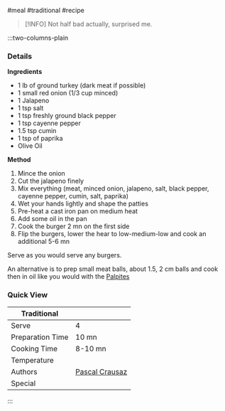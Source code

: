 #meal #traditional #recipe

> [!INFO]
> Not half bad actually, surprised me.

:::two-columns-plain

### Details
**Ingredients**

- 1 lb of ground turkey (dark meat if possible)
- 1 small red onion (1/3 cup minced)
- 1 Jalapeno
- 1 tsp salt
- 1 tsp freshly ground black pepper
- 1 tsp cayenne pepper
- 1.5 tsp cumin
- 1 tsp of paprika
- Olive Oil


**Method**

1. Mince the onion
2. Cut the jalapeno finely
3. Mix everything (meat, minced onion, jalapeno, salt, black pepper, cayenne pepper, cumin, salt, paprika)
4. Wet your hands lightly and shape the patties
5. Pre-heat a cast iron pan on medium heat
6. Add some oil in the pan
7. Cook the burger 2 mn on the first side
8. Flip the burgers, lower the hear to low-medium-low and cook an additional 5-6 mn

  

Serve as you would serve any burgers.

  

An alternative is to prep small meat balls, about 1.5, 2 cm balls and cook then in oil like you would with the [Palpites](Palpites.md)

  

  



### Quick View
| Traditional      |                                                |
| ---------------- | ---------------------------------------------- |
| Serve            | 4                                              |
| Preparation Time | 10 mn                                          |
| Cooking Time     | 8-10 mn                                        |
| Temperature      |                                                |
| Authors          | [Pascal Crausaz](mailto:pascal@askpascal.com)  |
| Special          |                                                |

:::

